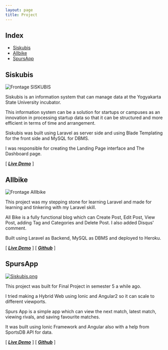 ```yaml
---
layout: page
title: Project
---
```


## Index <!-- omit in toc -->
- [Siskubis](#siskubis)
- [Allbike](#allbike)
- [SpursApp](#spursapp)

## Siskubis
![Frontage SISKUBIS](https://i.postimg.cc/yY6P2q9h/Siskubis.png)

Siskubis is an information system that can manage data at the Yogyakarta State University incubator.

This information system can be a solution for startups or campuses as an innovation in processing startup data so that it can be structured and more efficient in terms of time and arrangement.

Siskubis was built using Laravel as server side and using Blade Templating for the front side and MySQL for DBMS.

I was responsible for creating the Landing Page interface and The Dashboard page.


[ [***Live Demo***](https://siskubis.my.id/) ] 


## Allbike
![Frontage Alllbike](https://i.postimg.cc/fWS5CmGc/Allbike.png)

This project was my stepping stone for learning Laravel and made for learning and tinkering with my Laravel skill.

All Bike is a fully functional blog which can Create Post, Edit Post, View Post, adding Tag and Categories and Delete Post. I also added Disqus' comment.

Built using Laravel as Backend, MySQL as DBMS and deployed to Heroku.

[ [***Live Demo***](http://limitless-shelf-44891.herokuapp.com/) ] 
[ [***Github***](https://github.com/fleetimee/allbike-cms) ] 


## SpursApp

[![Siskubis.png](https://i.postimg.cc/R0nQdz8M/Siskubis.png)](https://postimg.cc/mcBHZKBq)

This project was built for Final Project in semester 5 a while ago. 

I tried making a Hybrid Web using Ionic and Angular2 so it can scale to different viewports.

Spurs App is a simple app which can view the next match, latest match, viewing rivals, and saving favourite matches.

It was built using Ionic Framework and Angular also with a help from SportsDB API for data.

[ [***Live Demo***](https://spurs.fleetime.my.id/) ] 
[ [***Github***](https://github.com/fleetimee/tottenham-app-ionic) ] 